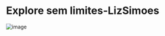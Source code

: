 # Explore sem limites-LizSimoes
![image](https://github.com/LizSimoes/Explore.sem.limites-LizSimoes/assets/126619783/12b09025-fd10-4173-8912-6a654d990da8)
